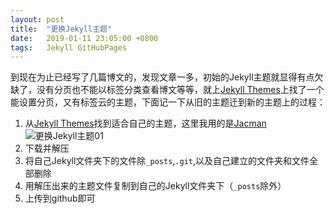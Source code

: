 ```yaml
---
layout: post
title:	"更换Jekyll主题"
date:	2019-01-11 23:05:00 +0800
tags:	Jekyll GitHubPages
---
```


到现在为止已经写了几篇博文的，发现文章一多，初始的Jekyll主题就显得有点欠缺了，没有分页也不能以标签分类查看博文等等，就上[Jekyll Themes][]上找了一个能设置分页，又有标签云的主题，下面记一下从旧的主题迁到新的主题上的过程：

1. 从[Jekyll Themes][]找到适合自己的主题，这里我用的是[Jacman][]
![更换Jekyll主题01][pic01]
2. 下载并解压
3. 将自己Jekyll文件夹下的文件除```_posts```,```.git```,以及自己建立的文件夹和文件全部删除
4. 用解压出来的主题文件复制到自己的Jekyll文件夹下（```_posts```除外）
5. 上传到github即可

[pic01]:{{site.url}}/images/更换Jekyll主题01.png
[Jekyll Themes]:http://jekyllthemes.org/
[Jacman]:http://jekyllthemes.org/themes/jacman/
